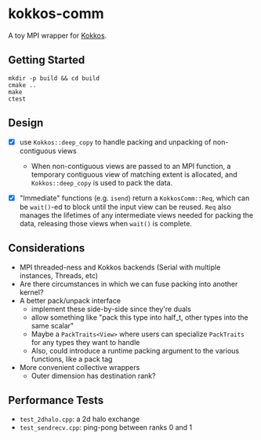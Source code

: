 # kokkos-comm
A toy MPI wrapper for [Kokkos](https://github.com/kokkos/kokkos).

## Getting Started

```
mkdir -p build && cd build
cmake ..
make
ctest
```

## Design

- [x] use `Kokkos::deep_copy` to handle packing and unpacking of non-contiguous views
  - When non-contiguous views are passed to an MPI function, a temporary contiguous view of matching extent is allocated, and `Kokkos::deep_copy` is used to pack the data.
- [x] "Immediate" functions (e.g. `isend`) return a `KokkosComm::Req`, which can be `wait()`-ed to block until the input view can be reused. `Req` also manages the lifetimes of any intermediate views needed for packing the data, releasing those views when `wait()` is complete.


## Considerations

- MPI threaded-ness and Kokkos backends (Serial with multiple instances, Threads, etc)
- Are there circumstances in which we can fuse packing into another kernel?
- A better pack/unpack interface
  - implement these side-by-side since they're duals
  - allow something like "pack this type into half_t, other types into the same scalar"
  - Maybe a `PackTraits<View>` where users can specialize `PackTraits` for any types they want to handle
  - Also, could introduce a runtime packing argument to the various functions, like a pack tag
- More convenient collective wrappers
  - Outer dimension has destination rank?

## Performance Tests

* `test_2dhalo.cpp`: a 2d halo exchange
* `test_sendrecv.cpp`: ping-pong between ranks 0 and 1
